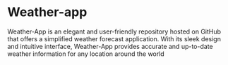 # Weather-app
Weather-App is an elegant and user-friendly repository hosted on GitHub that offers a simplified weather forecast application. With its sleek design and intuitive interface, Weather-App provides accurate and up-to-date weather information for any location around the world
